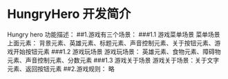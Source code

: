 # HungryHero 开发简介
Hungry hero 功能描述：
##1.游戏有三个场景：
###1.1 游戏菜单场景
菜单场景上面元素： 背景元素、英雄元素、标题元素、声音控制元素、关于按钮元素、游戏开始按钮元素
###1.2 游戏玩场景
游戏玩场景： 英雄元素、食物元素、障碍物元素、声音控制元素、分数元素
###1.3 游戏关于场景
游戏关于场景：关于文字元素、返回按钮元素
##2.游戏规则：
略
